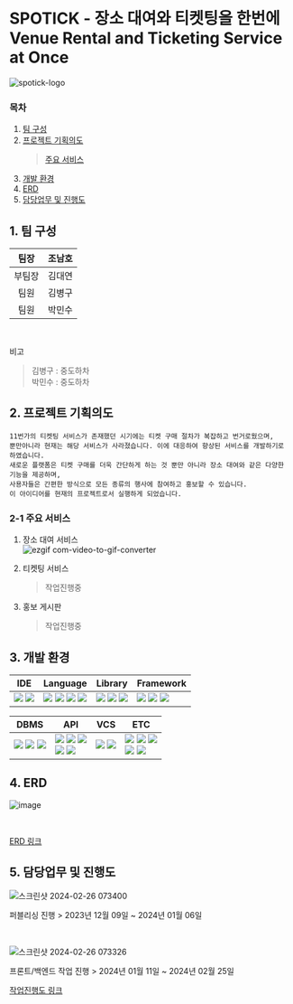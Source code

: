 # SPOTICK - 장소 대여와 티켓팅을 한번에<br>Venue Rental and Ticketing Service at Once
![spotick-logo](https://github.com/spotick/spotick/assets/142222091/4af6c9ba-df10-4fe9-9478-2db17d55ae3e)

### 목차
1. [팀 구성](#1-팀-구성)
2. [프로젝트 기획의도](#2-프로젝트-기획의도)
    > [주요 서비스](#2-1-주요-서비스)
3. [개발 환경](#3-개발-환경)
4. [ERD](#4-ERD)
5. [담당업무 및 진행도](#5-담당업무-및-진행도)


## 1. 팀 구성
|팀장|조남호|
|:--:|:--:|
|부팀장|김대연| 
|팀원|김병구|
|팀원|박민수|

<br>

비고
> 김병구 : 중도하차<br>
> 박민수 : 중도하차


## 2. 프로젝트 기획의도
    11번가의 티켓팅 서비스가 존재했던 시기에는 티켓 구매 절차가 복잡하고 번거로웠으며,
    뿐만아니라 현재는 해당 서비스가 사라졌습니다. 이에 대응하여 향상된 서비스를 개발하기로 하였습니다.
    새로운 플랫폼은 티켓 구매를 더욱 간단하게 하는 것 뿐만 아니라 장소 대여와 같은 다양한 기능을 제공하며, 
    사용자들은 간편한 방식으로 모든 종류의 행사에 참여하고 홍보할 수 있습니다.
    이 아이디어를 현재의 프로젝트로서 실행하게 되었습니다.

### 2-1 주요 서비스
1) 장소 대여 서비스<br>
![ezgif com-video-to-gif-converter](https://github.com/spotick/spotick/assets/142222091/71c426bc-e1a5-4a3a-b66d-43863b195536)

2) 티켓팅 서비스
    > 작업진행중
3) 홍보 게시판
    > 작업진행중


## 3. 개발 환경
| IDE | Language | Library | Framework |
| --- | --- | --- | --- |
| <a href="https://code.visualstudio.com/"><img src="https://img.shields.io/badge/-VSCode-007ACC?logo=visualstudiocode"/></a> <a href="https://www.jetbrains.com/idea/"><img src="https://img.shields.io/badge/-IntelliJ-000000?logo=intellijidea"/></a> | <a href="https://www.java.com"><img src="https://img.shields.io/badge/Java-007396"/></a> <a href="https://www.javascript.com"><img src="https://img.shields.io/badge/Javascript-F7DF1E?logo=javascript&logoColor=black"/></a> <span><img src="https://img.shields.io/badge/HTML-E34F26?logo=html5&logoColor=white"/></span> <span><img src="https://img.shields.io/badge/CSS3-1572B6?logo=css3"/></span> | <a href="https://projectlombok.org/"><img src="https://img.shields.io/badge/Lombok-d9230f"/></a> <a href="https://jquery.com"><img src="https://img.shields.io/badge/jQuery-0769AD?logo=jquery"/></a> <a href="http://querydsl.com/"><img src="https://img.shields.io/badge/Querydsl-4183C4"/></a>  | <a href="https://spring.io/"><img src="https://img.shields.io/badge/Spring-6DB33F?logo=spring&logoColor=white"/></a> <a href="https://spring.io/projects/spring-security"><img src="https://img.shields.io/badge/Spring%20Security-6DB33F?logo=springsecurity&logoColor=white"/></a> <a href="https://hibernate.org/"><img src="https://img.shields.io/badge/Hibernate-59666C?logo=hibernate"/></a> |

| DBMS | API | VCS | ETC |
| --- | --- | --- | --- |
| <a href="https://www.oracle.com"><img src="https://img.shields.io/badge/Oracle-F80000?logo=oracle"/></a> <a href="https://redis.com/brand-guidelines/"><img src="https://img.shields.io/badge/Redis-DC382D?logo=redis&logoColor=white"/></a> <a href="https://www.h2database.com"><img src="https://img.shields.io/badge/H2%20Database-244a64"/></a> | <a href="https://spring.io/projects/spring-data-jpa"><img src="https://img.shields.io/badge/JPA-6DB33F"/></a> <a href="https://www.bootpay.co.kr/"><img src="https://img.shields.io/badge/bootpay-4529e5"/></a> <a href="https://oauth.net/2/"><img src="https://img.shields.io/badge/OAuth2.0-000000"/></a> <br> <a href="https://coolsms.co.kr/"><img src="https://img.shields.io/badge/coolsms-327AB8"/></a> <a href="https://openai.com/"><img src="https://img.shields.io/badge/openAi-412991?logo=openai"/></a> | <a href="https://git-scm.com/downloads"><img src="https://img.shields.io/badge/Git-F05032?logo=git&logoColor=white"/></a> <a href="https://github.com/"><img src="https://img.shields.io/badge/GitHub-181717?logo=github"/></a> | <a href="https://www.thymeleaf.org/"><img src="https://img.shields.io/badge/Thymeleaf-005F0F?logo=thymeleaf"/></a> <a href="https://aws.amazon.com/"><img src="https://img.shields.io/badge/AWS-FF9900?logo=amazonaws"/></a> <a href="https://www.postman.com/"><img src="https://img.shields.io/badge/Postman-FF6C37?logo=postman&logoColor=white"/></a> <br> <a href="https://tomcat.apache.org/"><img src="https://img.shields.io/badge/Tomcat-F8DC75?logo=apachetomcat&logoColor=black"/></a> <a href="https://gradle.org/"><img src="https://img.shields.io/badge/Gradle-02303A?logo=gradle&logoColor=white"/></a> |


## 4. ERD
![image](https://github.com/spotick/spotick/assets/142222091/4de433a5-697d-448e-ac87-3e62d7eee8a0)

<br>

[ERD 링크](https://dbdiagram.io/d/Spotick-641176d6296d97641d88104d)


## 5. 담당업무 및 진행도
![스크린샷 2024-02-26 073400](https://github.com/spotick/spotick/assets/142222091/fd1fe0f1-25ee-48a3-b636-aa3a10dc36f9)

퍼블리싱 진행
    > 2023년 12월 09일 ~ 2024년 01월 06일

<br>

![스크린샷 2024-02-26 073326](https://github.com/spotick/spotick/assets/142222091/3aba1819-6519-4ec8-abf2-32e8db4e2ced)

프론트/백엔드 작업 진행
    > 2024년 01월 11일 ~ 2024년 02월 25일

[작업진행도 링크](https://docs.google.com/spreadsheets/d/1dxkic3HMWeWARgZNHwB4UMllsB2hfidbuED7Jl2lGYs/edit#gid=2019515064)




